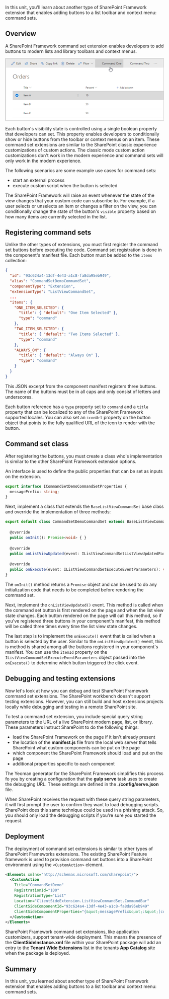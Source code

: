 In this unit, you'll learn about another type of SharePoint Framework extension that enables adding buttons to a list toolbar and context menu: command sets.

## Overview

A SharePoint Framework command set extension enables developers to add buttons to modern lists and library toolbars and context menus.

![Screenshot of example command set](../media/06-command-set-example.png)

Each button's visibility state is controlled using a single boolean property that developers can set. This property enables developers to conditionally show or hide buttons from the toolbar or context menus on an item. These command set extensions are similar to the SharePoint classic experience customizations of custom actions. The classic mode custom action customizations don't work in the modern experience and command sets will only work in the modern experience.

The following scenarios are some example use cases for command sets:

- start an external process
- execute custom script when the button is selected

The SharePoint Framework will raise an event whenever the state of the view changes that your custom code can subscribe to. For example, if a user selects or unselects an item or changes a filter on the view, you can conditionally change the state of the button's `visible` property based on how many items are currently selected in the list.

## Registering command sets

Unlike the other types of extensions, you must first register the command set buttons before executing the code. Command set registration is done in the component's manifest file. Each button must be added to the `items` collection:

```json
{
  "id": "93c624a4-13df-4e43-a1c8-fa8da95eb949",
  "alias": "CommandSetDemoCommandSet",
  "componentType": "Extension",
  "extensionType": "ListViewCommandSet",
  ...
  "items": {
    "ONE_ITEM_SELECTED": {
      "title": { "default": "One Item Selected" },
      "type": "command"
    },
    "TWO_ITEM_SELECTED": {
      "title": { "default": "Two Items Selected" },
      "type": "command"
    },
    "ALWAYS_ON": {
      "title": { "default": "Always On" },
      "type": "command"
    }
  }
}
```

This JSON excerpt from the component manifest registers three buttons. The name of the buttons must be in all caps and only consist of letters and underscores.

Each button reference has a `type` property set to `command` and a `title` property that can be localized to any of the SharePoint Framework supported locales. You can also set an `iconUrl` property on the button object that points to the fully qualified URL of the icon to render with the button.

## Command set class

After registering the buttons, you must create a class who's implementation is similar to the other SharePoint Framework extension options.

An interface is used to define the public properties that can be set as inputs on the extension.

```typescript
export interface ICommandSetDemoCommandSetProperties {
  messagePrefix: string;
}
```

Next, implement a class that extends the `BaseListViewCommandSet` base class and override the implementation of three methods:

```typescript
export default class CommandSetDemoCommandSet extends BaseListViewCommandSet<ICommandSetDemoCommandSetProperties> {

  @override
  public onInit(): Promise<void> { }

  @override
  public onListViewUpdated(event: IListViewCommandSetListViewUpdatedParameters): void { }

  @override
  public onExecute(event: IListViewCommandSetExecuteEventParameters): void { }
}
```

The `onInit()` method returns a `Promise` object and can be used to do any initialization code that needs to be completed before rendering the command set.

Next, implement the `onListViewUpdated()` event. This method is called when the command set button is first rendered on the page and when the list view state changes. Each button rendered on the page will call this method, so if you've registered three buttons in your component's manifest, this method will be called three times every time the list view state changes.

The last step is to implement the `onExecute()` event that is called when a button is selected by the user. Similar to the `onListViewUpdated()` event, this is method is shared among all the buttons registered in your component's manifest. You can use the `itemId` property on the `IListViewCommandSetExecuteEventParameters` object passed into the `onExecute()` to determine which button triggered the click event.

## Debugging and testing extensions

Now let's look at how you can debug and test SharePoint Framework command set extensions. The SharePoint workbench doesn't support testing extensions. However, you can still build and host extensions projects locally while debugging and testing in a remote SharePoint site.

To test a command set extension, you include special query string parameters to the URL of a live SharePoint modern page, list, or library. These parameters instruct SharePoint to do the following things:

- load the SharePoint Framework on the page if it isn't already present
- the location of the **manifest.js** file from the local web server that tells SharePoint what custom components can be put on the page
- which component the SharePoint Framework should load and put on the page
- additional properties specific to each component

The Yeoman generator for the SharePoint Framework simplifies this process fo you by creating a configuration that the **gulp serve** task uses to create the debugging URL. These settings are defined in the **./config/serve.json** file.

When SharePoint receives the request with these query string parameters, it will first prompt the user to confirm they want to load debugging scripts. SharePoint does this same technique could be used in a phishing attack. So, you should only load the debugging scripts if you're sure you started the request.

## Deployment

The deployment of command set extensions is similar to other types of SharePoint Frameworks extensions. The existing SharePoint Feature framework is used to provision command set buttons into a SharePoint environment using the `<CustomAction>` element.

```xml
<Elements xmlns="http://schemas.microsoft.com/sharepoint/">
  <CustomAction
    Title="CommandSetDemo"
    RegistrationId="100"
    RegistrationType="List"
    Location="ClientSideExtension.ListViewCommandSet.CommandBar"
    ClientSideComponentId="93c624a4-13df-4e43-a1c8-fa8da95eb949"
    ClientSideComponentProperties="{&quot;messagePrefix&quot;:&quot;[command_set_prefix]&quot;}">
  </CustomAction>
</Elements>
```

SharePoint Framework command set extensions, like application customizers, support tenant-wide deployment. This means the presence of the **ClientSideInstance.xml** file within your SharePoint package will add an entry to the **Tenant Wide Extensions** list in the tenants **App Catalog** site when the package is deployed.

## Summary

In this unit, you learned about another type of SharePoint Framework extension that enables adding buttons to a list toolbar and context menu: command sets.
